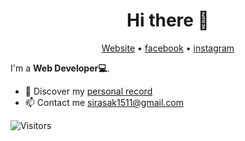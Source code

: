 <h1 align="center">Hi there 👋</h1>

<p align="center">
  <a href="https://sirasak-saengaurai.com/">Website</a> •
  <a href="https://www.facebook.com/oat.135791">facebook</a> •
  <a href="https://www.instagram.com/oat.sxrx">instagram</a>
</p>

I'm a __Web Developer💻__. 

* 🔖 Discover my [personal record](https://sirasak-saengaurai.com/assets/img/Resume_Sirasak-Saengaurai_Backend.pdf)<br/>
* 📫 Contact me [sirasak1511@gmail.com](mailto:sirasak1511@gmail.com)


![Visitors](https://visitor-badge.laobi.icu/badge?page_id=SirasakSS.SirasakSS)

<!--
**SirasakSS/SirasakSS** is a ✨ _special_ ✨ repository because its `README.md` (this file) appears on your GitHub profile.

Here are some ideas to get you started:

- 🔭 I’m currently working on ...
- 🌱 I’m currently learning ...
- 👯 I’m looking to collaborate on ...
- 🤔 I’m looking for help with ...
- 💬 Ask me about ...
- 📫 How to reach me: ...
- 😄 Pronouns: ...
- ⚡ Fun fact: ...
-->
